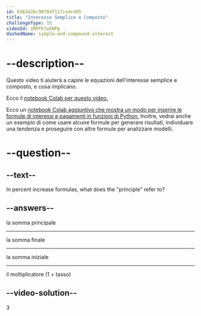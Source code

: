 ```yaml
---
id: 6363d26c9078df117ce4c405
title: "Interesse Semplice e Composto"
challengeType: 15
videoId: iMPFK7wXNPg
dashedName: simple-and-compound-interest
---
```


# --description--

Questo video ti aiuterà a capire le equazioni dell'interesse semplice e composto, e cosa implicano.

Ecco il <a href="https://colab.research.google.com/drive/1IVBaeX84arJXS73raRROaxbz4qMyFVb6?usp=sharing" target="_blank" rel="noopener noreferrer nofollow">notebook Colab per questo video.</a>

Ecco un <a href="https://colab.research.google.com/drive/1-HWYmzKn6HmEUWMBv7G525CpoQpm8TnN?usp=sharing" target="_blank" rel="noopener noreferrer nofollow">notebook Colab aggiuntivo che mostra un modo per inserire le formule di interessi e pagamenti in funzioni di Python.</a> Inoltre, vedrai anche un esempio di come usare alcune formule per generare risultati, individuare una tendenza e proseguire con altre formule per analizzare modelli.

# --question--

## --text--

In percent increase formulas, what does the "principle" refer to?

## --answers--

la somma principale

---

la somma finale

---

la somma iniziale

---

il moltiplicatore (1 + tasso)

## --video-solution--

3

